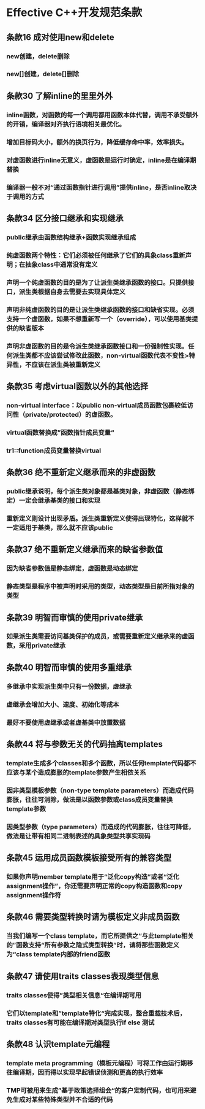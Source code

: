 # Effective C++开发规范条款

## 条款16 成对使用new和delete

### new创建，delete删除

### new[]创建，delete[]删除

## 条款30 了解inline的里里外外

### inline函数，对函数的每一个调用都用函数本体代替，调用不承受额外的开销，编译器对齐执行语境相关最优化。

### 增加目标码大小，额外的换页行为，降低缓存命中率，效率损失。

### 对虚函数进行inline无意义，虚函数是运行时确定，inline是在编译期替换

### 编译器一般不对“通过函数指针进行调用”提供inline，是否inline取决于调用的方式

## 条款34 区分接口继承和实现继承

### public继承由函数结构继承+函数实现继承组成

### 纯虚函数两个特性：它们必须被任何继承了它们的具象class重新声明；在抽象class中通常没有定义

### 声明一个纯虚函数的目的是为了让派生类继承函数的接口。只提供接口，派生类根据自身去需要去实现具体定义

### 声明非纯虚函数的目的是让派生类继承函数的接口和缺省实现。必须支持一个虚函数，如果不想重新写一个（override），可以使用基类提供的缺省版本

### 声明非虚函数的目的是令派生类继承函数接口和一份强制性实现。任何派生类都不应该尝试修改此函数，non-virtual函数代表不变性>特异性，不应该在派生类被重新定义

## 条款35 考虑virtual函数以外的其他选择

### non-virtual interface：以public non-virtual成员函数包裹较低访问性（private/protected）的虚函数。

### virtual函数替换成”函数指针成员变量“

### tr1::function成员变量替换virtual

## 条款36 绝不重新定义继承而来的非虚函数

### public继承说明，每个派生类对象都是基类对象，非虚函数（静态绑定）一定会继承基类的接口和实现

### 重新定义则设计出现矛盾。派生类重新定义使得出现特化，这样就不一定适用于基类，那么就不应该public

## 条款37 绝不重新定义继承而来的缺省参数值

### 因为缺省参数值是静态绑定，虚函数是动态绑定

### 静态类型是程序中被声明时采用的类型，动态类型是目前所指对象的类型

## 条款39 明智而审慎的使用private继承

### 如果派生类需要访问基类保护的成员，或需要重新定义继承来的虚函数，采用private继承

## 条款40 明智而审慎的使用多重继承

### 多继承中实现派生类中只有一份数据，虚继承

### 虚继承会增加大小、速度、初始化等成本

### 最好不要使用虚继承或者虚基类中放置数据

## 条款44 将与参数无关的代码抽离templates

### template生成多个classes和多个函数，所以任何template代码都不应该与某个造成膨胀的template参数产生相依关系

### 因非类型模板参数（non-type template parameters）而造成代码膨胀，往往可消除，做法是以函数参数或class成员变量替换template参数

### 因类型参数（type parameters）而造成的代码膨胀，往往可降低，做法是让带有相同二进制表述的具象类型共享实现码

## 条款45 运用成员函数模板接受所有的兼容类型

### 如果你声明member template用于“泛化copy构造”或者“泛化assignment操作”，你还需要声明正常的copy构造函数和copy assignment操作符

## 条款46 需要类型转换时请为模板定义非成员函数

### 当我们编写一个class template，而它所提供之“与此template相关的”函数支持“所有参数之隐式类型转换”时，请将那些函数定义为“class template内部的friend函数

## 条款47 请使用traits classes表现类型信息

### traits classes使得”类型相关信息“在编译期可用

### 它们以template和”template特化“完成实现，整合重载技术后，traits classes有可能在编译期对类型执行if else 测试

## 条款48 认识template元编程

### template meta programming（模板元编程）可将工作由运行期移往编译期，因而得以实现早起错误侦测和更高的执行效率

### TMP可被用来生成”基于政策选择组会“的客户定制代码，也可用来避免生成对某些特殊类型并不合适的代码

